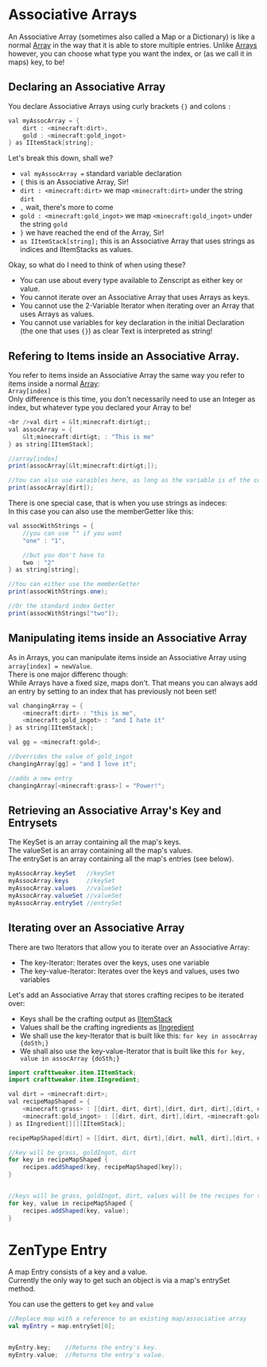 # Associative Arrays

An Associative Array (sometimes also called a Map or a Dictionary) is like a normal [Array](Arrays_and_Loops/) in the way that it is able to store multiple entries. Unlike [Arrays](Arrays_and_Loops/) however, you can choose what type you want the index, or (as we call it in maps) key, to be!

## Declaring an Associative Array

You declare Associative Arrays using curly brackets `{}` and colons `:`

```JAVA
val myAssocArray = {
    dirt : <minecraft:dirt>,
    gold : <minecraft:gold_ingot>
} as IItemStack[string];
```

Let's break this down, shall we?

- `val myAssocArray =` standard variable declaration
- `{` this is an Associative Array, Sir!
- `dirt : <minecraft:dirt>` we map `<minecraft:dirt>` under the string `dirt`
- `,` wait, there's more to come
- `gold : <minecraft:gold_ingot>` we map `<minecraft:gold_ingot>` under the string `gold`
- `}` we have reached the end of the Array, Sir!
- `as IItemStack[string];` this is an Associative Array that uses strings as indices and IItemStacks as values.

Okay, so what do I need to think of when using these?

- You can use about every type available to Zenscript as either key or value.
- You cannot iterate over an Associative Array that uses Arrays as keys.
- You cannot use the 2-Variable Iterator when iterating over an Array that uses Arrays as values.
- You cannot use variables for key declaration in the initial Declaration (the one that uses `{}`) as clear Text is interpreted as string!

## Refering to Items inside an Associative Array.

You refer to items inside an Associative Array the same way you refer to items inside a normal [Array](Arrays_and_Loops/):  
`Array[index]`  
Only difference is this time, you don't necessarily need to use an Integer as index, but whatever type you declared your Array to be!

```JAVA
<br />val dirt = &lt;minecraft:dirt&gt;;
val assocArray = {
    &lt;minecraft:dirt&gt; : "This is me"
} as string[IItemStack];

//array[index]
print(assocArray[&lt;minecraft:dirt&gt;]);

//You can also use varaibles here, as long as the variable is of the correct type
print(assocArray[dirt]);
```

There is one special case, that is when you use strings as indeces:  
In this case you can also use the memberGetter like this:

```JAVA
val assocWithStrings = {
    //you can use "" if you want
    "one" : "1",

    //but you don't have to
    two : "2"
} as string[string];

//You can either use the memberGetter
print(assocWithStrings.one);

//Or the standard index Getter
print(assocWithStrings["two"]);
```

## Manipulating items inside an Associative Array

As in Arrays, you can manipulate items inside an Associative Array using `array[index] = newValue`.  
There is one major differenc though:  
While Arrays have a fixed size, maps don't. That means you can always add an entry by setting to an index that has previously not been set!

```JAVA
val changingArray = {
    <minecraft:dirt> : "this is me",
    <minecraft:gold_ingot> : "and I hate it"
} as string[IItemStack];

val gg = <minecraft:gold>;

//Overrides the value of gold_ingot
changingArray[gg] = "and I love it";

//adds a new entry
changingArray[<minecraft:grass>] = "Power!";
```

## Retrieving an Associative Array's Key and Entrysets

The KeySet is an array containing all the map's keys.  
The valueSet is an array containing all the map's values.  
The entrySet is an array containing all the map's entries (see below).

```JAVA
myAssocArray.keySet   //keySet
myAssocArray.keys     //keySet
myAssocArray.values   //valueSet
myAssocArray.valueSet //valueSet
myAssocArray.entrySet //entrySet
```

## Iterating over an Associative Array

There are two Iterators that allow you to iterate over an Associative Array:

- The key-Iterator: Iterates over the keys, uses one variable
- The key-value-Iterator: Iterates over the keys and values, uses two variables

Let's add an Associative Array that stores crafting recipes to be iterated over:

- Keys shall be the crafting output as [IItemStack](/Vanilla/Items/IItemStack/)
- Values shall be the crafting ingredients as [IIngredient](/Vanilla/Variable_Types/IIngredient/)
- We shall use the key-Iterator that is built like this: `for key in assocArray {doSth;}`
- We shall also use the key-value-Iterator that is built like this `for key, value in assocArray {doSth;}`

```JAVA
import crafttweaker.item.IItemStack;
import crafttweaker.item.IIngredient;

val dirt = <minecraft:dirt>;
val recipeMapShaped = {
    <minecraft:grass> : [[dirt, dirt, dirt],[dirt, dirt, dirt],[dirt, dirt, dirt]],
    <minecraft:gold_ingot> : [[dirt, dirt, dirt],[dirt, <minecraft:gold_ingot>, dirt],[dirt, dirt, dirt]]
} as IIngredient[][][IItemStack];

recipeMapShaped[dirt] = [[dirt, dirt, dirt],[dirt, null, dirt],[dirt, dirt, dirt]];

//key will be grass, goldIngot, dirt
for key in recipeMapShaped {
    recipes.addShaped(key, recipeMapShaped[key]);
}


//keys will be grass, goldIngot, dirt, values will be the recipes for them
for key, value in recipeMapShaped {
    recipes.addShaped(key, value);
}
```

# ZenType Entry

A map Entry consists of a key and a value.  
Currently the only way to get such an object is via a map's entrySet method.

You can use the getters to get `key` and `value`

```kotlin
//Replace map with a reference to an existing map/associative array
val myEntry = map.entrySet[0];


myEntry.key;    //Returns the entry's key.
myEntry.value;  //Returns the entry's value.
```